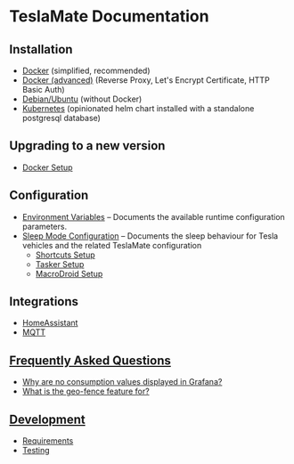 # TeslaMate Documentation

## Installation

- [Docker](installation/docker.md) (simplified, recommended)
- [Docker (advanced)](installation/docker_advanced.md) (Reverse Proxy, Let's Encrypt Certificate, HTTP Basic Auth)
- [Debian/Ubuntu](installation/debian.md) (without Docker)
- [Kubernetes](https://hub.helm.sh/charts/billimek/teslamate) (opinionated helm chart installed with a standalone postgresql database)

## Upgrading to a new version

- [Docker Setup](upgrading.md#docker)

## Configuration

- [Environment Variables](configuration/environment_variables.md) – Documents the available runtime configuration parameters.
- [Sleep Mode Configuration](configuration/sleep.md) – Documents the sleep behaviour for Tesla vehicles and the related TeslaMate configuration
  - [Shortcuts Setup](configuration/guides/shortcuts.md)
  - [Tasker Setup](configuration/guides/tasker.md)
  - [MacroDroid Setup](configuration/guides/macro_droid.md)

## Integrations

- [HomeAssistant](integrations/home_assistant.md)
- [MQTT](integrations/mqtt.md)

## [Frequently Asked Questions](faq.md)

- [Why are no consumption values displayed in Grafana?](faq.md#why-are-no-consumption-values-displayed-in-grafana)
- [What is the geo-fence feature for?](faq.md#what-is-the-geo-fence-feature-for)

## [Development](development.md)

- [Requirements](development.md#requirements)
- [Testing](development.md#testing)
